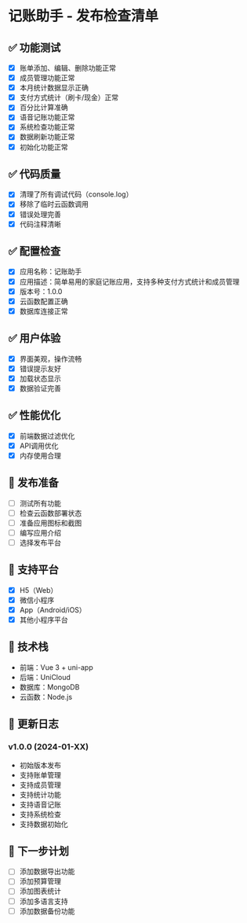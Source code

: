 # 记账助手 - 发布检查清单

## ✅ 功能测试
- [x] 账单添加、编辑、删除功能正常
- [x] 成员管理功能正常
- [x] 本月统计数据显示正确
- [x] 支付方式统计（刷卡/现金）正常
- [x] 百分比计算准确
- [x] 语音记账功能正常
- [x] 系统检查功能正常
- [x] 数据刷新功能正常
- [x] 初始化功能正常

## ✅ 代码质量
- [x] 清理了所有调试代码（console.log）
- [x] 移除了临时云函数调用
- [x] 错误处理完善
- [x] 代码注释清晰

## ✅ 配置检查
- [x] 应用名称：记账助手
- [x] 应用描述：简单易用的家庭记账应用，支持多种支付方式统计和成员管理
- [x] 版本号：1.0.0
- [x] 云函数配置正确
- [x] 数据库连接正常

## ✅ 用户体验
- [x] 界面美观，操作流畅
- [x] 错误提示友好
- [x] 加载状态显示
- [x] 数据验证完善

## ✅ 性能优化
- [x] 前端数据过滤优化
- [x] API调用优化
- [x] 内存使用合理

## 🚀 发布准备
- [ ] 测试所有功能
- [ ] 检查云函数部署状态
- [ ] 准备应用图标和截图
- [ ] 编写应用介绍
- [ ] 选择发布平台

## 📱 支持平台
- [x] H5（Web）
- [x] 微信小程序
- [x] App（Android/iOS）
- [x] 其他小程序平台

## 🔧 技术栈
- 前端：Vue 3 + uni-app
- 后端：UniCloud
- 数据库：MongoDB
- 云函数：Node.js

## 📝 更新日志
### v1.0.0 (2024-01-XX)
- 初始版本发布
- 支持账单管理
- 支持成员管理
- 支持统计功能
- 支持语音记账
- 支持系统检查
- 支持数据初始化

## 🎯 下一步计划
- [ ] 添加数据导出功能
- [ ] 添加预算管理
- [ ] 添加图表统计
- [ ] 添加多语言支持
- [ ] 添加数据备份功能 